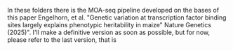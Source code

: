In these folders there is the MOA-seq pipeline developed on the bases of this paper Engelhorn, et al. "Genetic variation at transcription factor binding sites largely explains phenotypic heritability in maize" Nature Genetics (2025)". I'll make a definitive version as soon as possible, but for now, please refer to the last version, that is  
